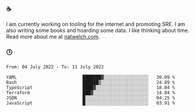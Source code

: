 ### ☕

I am currently working on tooling for the internet and promoting SRE. I am also writing some books and hoarding some data. I like thinking about time. Read more about me at [natwelch.com](https://natwelch.com).

### 🕒

<!--START_SECTION:waka-->

```text
From: 04 July 2022 - To: 11 July 2022

YAML                         ███████▓░░░░░░░░░░░░░░░░░   30.09 %
Bash                         ██████▒░░░░░░░░░░░░░░░░░░   24.89 %
TypeScript                   ████▓░░░░░░░░░░░░░░░░░░░░   18.04 %
Terraform                    ███▓░░░░░░░░░░░░░░░░░░░░░   14.04 %
JSON                         █░░░░░░░░░░░░░░░░░░░░░░░░   04.25 %
JavaScript                   █░░░░░░░░░░░░░░░░░░░░░░░░   03.91 %
```

<!--END_SECTION:waka-->
